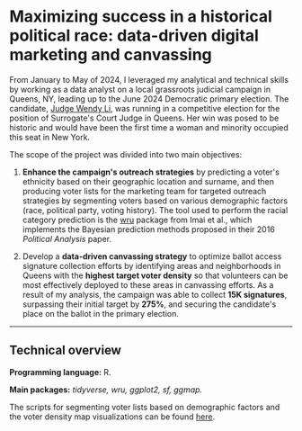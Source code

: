 # Maximizing success in a historical political race: data-driven digital marketing and canvassing

From January to May of 2024, I leveraged my analytical and technical skills by working as a data analyst on a local grassroots judicial campaign in Queens, NY, leading up to the June 2024 Democratic primary election. The candidate, [Judge Wendy Li](https://www.voteforwendyli.com/), was running in a competitive election for the position of Surrogate's Court Judge in Queens. Her win was posed to be historic and would have been the first time a woman and minority occupied this seat in New York. 

The scope of the project was divided into two main objectives:

1) **Enhance the campaign's outreach strategies** by predicting a voter's ethnicity based on their geographic location and surname, and then producing voter lists for the marketing team for targeted outreach strategies by segmenting voters based on various demographic factors (race, political party, voting history). The tool used to perform the racial category prediction is the [wru](https://github.com/kosukeimai/wru) package from Imai et al., which implements the Bayesian prediction methods proposed in their 2016 _Political Analysis_ paper. 

2) Develop a **data-driven canvassing strategy** to optimize ballot access signature collection efforts by identifying areas and neighborhoods in Queens with the **highest target voter density** so that volunteers can be most effectively deployed to these areas in canvassing efforts. As a result of my analysis, the campaign was able to collect **15K signatures**, surpassing their initial target by **275%**, and securing the candidate's place on the ballot in the primary election. 

---

## Technical overview

**Programming language:** R.

**Main packages:** _tidyverse, wru, ggplot2, sf, ggmap._

The scripts for segmenting voter lists based on demographic factors and the voter density map visualizations can be found [here](https://github.com/ruiruigaoh/campaign_fellowship/tree/main/scripts).

